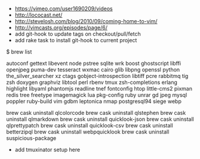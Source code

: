 * https://vimeo.com/user1690209/videos
* http://lococast.net/
* http://stevelosh.com/blog/2010/09/coming-home-to-vim/
* http://vimcasts.org/episodes/page/6/
* add git-hook to update tags on checkout/pull/fetch
* add rake task to install git-hook to current project

$ brew list

autoconf		gettext			libevent		node			pstree			sqlite			wrk
boost			ghostscript		libffi			openjpeg		puma-dev		tesseract		wxmac
cairo			glib			libpng			openssl			python			the_silver_searcher	xz
ctags			gobject-introspection	libtiff			pcre			rabbitmq		tig			zsh
doxygen			graphviz		libtool			perl			rbenv			tmux			zsh-completions
erlang			highlight		libyaml			phantomjs		readline		tnef
fontconfig		htop			little-cms2		pixman			redis			tree
freetype		imagemagick		lua			pkg-config		ruby			unrar
gd			jpeg			mysql			poppler			ruby-build		vim
gdbm			leptonica		nmap			postgresql94		siege			webp

brew cask uninstall qlcolorcode
brew cask uninstall qlstephen
brew cask uninstall qlmarkdown
brew cask uninstall quicklook-json
brew cask uninstall qlprettypatch
brew cask uninstall quicklook-csv
brew cask uninstall betterzipql
brew cask uninstall webpquicklook
brew cask uninstall suspicious-package

* add tmuxinator setup here
